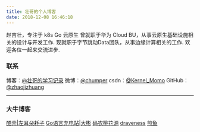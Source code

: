 ```yaml
---
title: 壮哥的个人博客
date: 2018-12-08 16:46:18
---
```

 
赵吉壮，专注于 k8s Go 云原生 
曾就职于华为 Cloud BU，从事云原生基础设施相关的设计与开发工作.
现就职于字节跳动Data团队，从事边缘计算相关的工作.
欢迎各位一起来交流进步.

### 联系

博客：[@壮哥的学习记录](http://zhaojizhuang.github.io/)
微博：[@chumper](https://weibo.com/zhaojizhuang)
csdn：[@Kernel_Momo](https://blog.csdn.net/power886)
GitHub：[@zhaojizhuang](https://github.com/zhaojizhuang)

----

### 大牛博客

[酷壳|左耳朵耗子](https://coolshell.cn/)
[Go语言充电站|大彬](https://lessisbetter.site/)
[码农桃花源](https://qcrao.com/)
[draveness](https://draveness.me/)
[煎鱼](https://eddycjy.com/)
